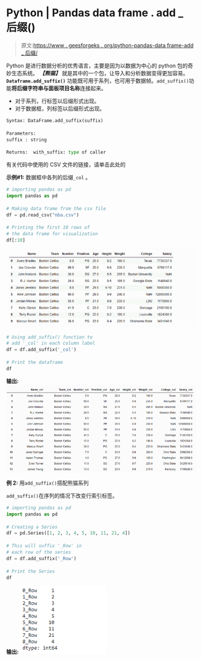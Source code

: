# Python | Pandas data frame . add _ 后缀()

> 原文:[https://www . geesforgeks . org/python-pandas-data frame-add _ 后缀/](https://www.geeksforgeeks.org/python-pandas-dataframe-add_suffix/)

Python 是进行数据分析的优秀语言，主要是因为以数据为中心的 python 包的奇妙生态系统。 ***【熊猫】*** 就是其中的一个包，让导入和分析数据变得更加容易。
**`Dataframe.add_suffix()`** 功能既可用于系列，也可用于数据帧。`add_suffix()`功能**将后缀字符串与面板项目名称**连接起来。

*   对于系列，行标签以后缀形式出现。
*   对于数据框，列标签以后缀形式出现。

```py
Syntax: DataFrame.add_suffix(suffix)

Parameters:
suffix : string

Returns:  with_suffix: type of caller

```

有关代码中使用的 CSV 文件的链接，请单击此处的

**示例#1:** 数据框中各列的后缀`_col` 。

```py
# importing pandas as pd
import pandas as pd

# Making data frame from the csv file
df = pd.read_csv("nba.csv")

# Printing the first 10 rows of
# the data frame for visualization
df[:10]
```

![](img/836ed1d13f8962a28804f881cfca5a18.png)

```py
# Using add_suffix() function to 
# add '_col' in each column label
df = df.add_suffix('_col')

# Print the dataframe
df 
```

**输出:**
![](img/3baaf104c5ac4393fe1b8018da898624.png)

**例 2:** 用`add_suffix()`搭配熊猫系列

`add_suffix()`在序列的情况下改变行索引标签。

```py
# importing pandas as pd
import pandas as pd

# Creating a Series 
df = pd.Series([1, 2, 3, 4, 5, 10, 11, 21, 4])

# This will suffix '_Row' in
# each row of the series
df = df.add_suffix('_Row')

# Print the Series
df
```

**输出:**
![](img/7f3ec7ffea4d7e1eddf9de9ba868b9af.png)